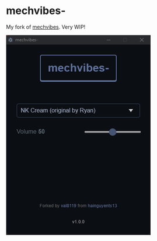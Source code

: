 # mechvibes-
My fork of [mechvibes](https://github.com/hainguyents13/mechvibes).
Very WIP!


![Example Image](example.png)
